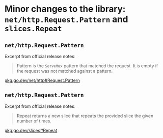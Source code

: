 # Minor changes to the library: `net/http.Request.Pattern` and `slices.Repeat`

## `net/http.Request.Pattern`

Excerpt from official release notes:

> Pattern is the `ServeMux` pattern that matched the request.
> It is empty if the request was not matched against a pattern.

[pkg.go.dev/net/http#Request.Pattern](https://pkg.go.dev/net/http#Request.Pattern)

## `net/http.Request.Pattern`

Excerpt from official release notes:

> Repeat returns a new slice that repeats the provided slice the given number
> of times. 

[pkg.go.dev/slices#Repeat](https://pkg.go.dev/slices#Repeat)
